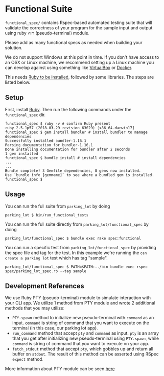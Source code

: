 # Functional Suite

`functional_spec/` contains Rspec-based automated testing suite that will validate the correctness of your program for the sample input and output using ruby `PTY` (pseudo-terminal) module.

Please add as many functional specs as needed when building your solution.

We do not support Windows at this point in time. If you don't have access to an OSX or Linux machine, we recommend setting up a Linux machine you can develop against using something like [VirtualBox](https://www.virtualbox.org/) or [Docker](https://docs.docker.com/docker-for-windows/#test-your-installation).

This needs [Ruby to be installed](https://www.ruby-lang.org/en/documentation/installation/), followed by some libraries. The steps are listed below.

## Setup

First, install [Ruby](https://www.ruby-lang.org/en/documentation/installation/). Then run the following commands under the `functional_spec` dir.

```
functional_spec $ ruby -v # confirm Ruby present
ruby 2.5.1p57 (2018-03-29 revision 63029) [x86_64-darwin17]
functional_spec $ gem install bundler # install bundler to manage dependencies
Successfully installed bundler-1.16.1
Parsing documentation for bundler-1.16.1
Done installing documentation for bundler after 2 seconds
1 gem installed
functional_spec $ bundle install # install dependencies
...
...
Bundle complete! 3 Gemfile dependencies, 8 gems now installed.
Use `bundle info [gemname]` to see where a bundled gem is installed.
functional_spec $ 

```

## Usage

You can run the full suite from `parking_lot` by doing
```
parking_lot $ bin/run_functional_tests
```

You can run the full suite directly from `parking_lot/functional_spec` by doing
```
parking_lot/functional_spec $ bundle exec rake spec:functional
```

You can run a specific test from `parking_lot/functional_spec` by providing the spec file and tag  for the test. In this example we're running the `can create a parking lot` test which has tag "sample".
```
parking_lot/functional_spec $ PATH=$PATH:../bin bundle exec rspec spec/parking_lot_spec.rb --tag sample
```

## Development References

We use Ruby PTY (pseudo-terminal) module to simulate interaction with your CLI app. We utilize 1 method from PTY module and wrote 2 additional methods that you may utilize:

- `PTY.spawn` method to initialize new pseudo-terminal with `command` as an input. `command` is string of command that you want to execute on the terminal (in this case, our parking lot app).
- `run_command` method that accept `pty` and `command` as input. `pty` is an array that you get after initializing new pseudo-terminal using `PTY.spawn`, while `command` is string of command that you want to execute on your app.
- `fetch_stdout` method that accept `pty`, which gobbles up and return all buffer on `stdout`. The result of this method can be asserted using RSpec `expect` method.

More information about PTY module can be seen [here](http://ruby-doc.org/stdlib-2.5.3/libdoc/pty/rdoc/PTY.html)
